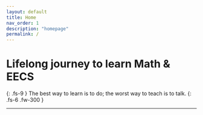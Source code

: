 ```yaml
---
layout: default
title: Home
nav_order: 1
description: "homepage"
permalink: /
---
```


# Lifelong journey to learn Math & EECS
{: .fs-9 }
The best way to learn is to do; the worst way to teach is to talk.
{: .fs-6 .fw-300 }

---
